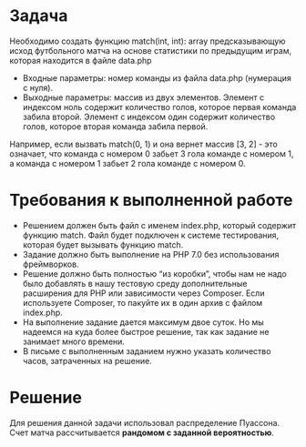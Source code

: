 # Задача
Необходимо создать функцию match(int, int): array предсказывающую исход
футбольного матча на основе статистики по предыдущим играм, которая находится в
файле data.php
* Входные параметры: номер команды из файла data.php (нумерация с нуля).  
* Выходные параметры: массив из двух элементов. Элемент с индексом ноль
  содержит количество голов, которое первая команда забила второй. Элемент с
  индексом один содержит количество голов, которое вторая команда забила
  первой.

Например, если вызвать match(0, 1) и она вернет массив [3, 2] - это означает, что
команда с номером 0 забьет 3 гола команде с номером 1, а команда с номером 1
забьет 2 гола команде с номером 0.  

# Требования к выполненной работе
* Решением должен быть файл с именем index.php, который содержит функцию match.
  Файл будет подключен к системе тестирования, которая будет вызывать функцию
  match.
* Задание должно быть выполнение на PHP 7.0 без использования фреймворков.
* Решение должно быть полностью “из коробки”, чтобы нам не надо было добавлять в
  нашу тестовую среду дополнительные расширения для PHP или зависимости через
  Composer. Если используете Composer, то пакуйте их в один архив с файлом
  index.php.
* На выполнение задание дается максимум двое суток. Но мы надеемся на куда более
  быстрое решение, так как задание не занимает много времени.
* В письме с выполненным заданием нужно указать количество часов,
затраченных на решение.

# Решение
Для решения данной задачи использовал распределение Пуассона.
Счет матча рассчитывается **рандомом с заданной вероятностью**.